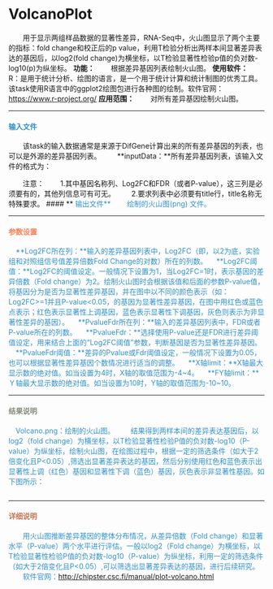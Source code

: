 # VolcanoPlot
　　用于显示两组样品数据的显著性差异，RNA-Seq中，火山图显示了两个主要的指标：fold change和校正后的p value，利用T检验分析出两样本间显著差异表达的基因后，以log2(fold change)为横坐标，以T检验显著性检验p值的负对数-log10(p)为纵坐标。
**功能：**
　　根据差异基因列表绘制火山图。
**使用软件：**
　　R：是用于统计分析、绘图的语言，是一个用于统计计算和统计制图的优秀工具。该task使用R语言中的ggplot2绘图包进行各种图的绘制。软件官网：https://www.r-project.org/
**应用范围：**
　　对所有差异基因绘制火山图。
***
#### **<i class="glyphicon glyphicon-log-in" aria-hidden="true" style="color:#3090C7"></i><span style="color:#3090C7"> 输入文件**
　　该task的输入数据通常是来源于DifGene计算出来的所有差异基因的列表，也可以是外源的差异基因列表。
　　**inputData：**所有差异基因列表，该输入文件的格式为：
  <div style="text-align:center"><img data-src="2.png" width="400px" ></img></div>
　　注意：
　　1.其中基因名称列、Log2FC和FDR（或者P-value），这三列是必须要有的，其他列信息可有可无。
　　2.要求列表中必须要有title行，title名称无特殊要求。
#### **<i class="glyphicon glyphicon-log-out" aria-hidden="true" style="color:#3090C7"></i><span style="color:#3090C7"> 输出文件**
　　绘制的火山图(png) 文件。

****
#### **<i class="fa fa-cog" aria-hidden="true" style="color:#F88158"></i> <span style="color:#F88158">参数设置**
　**Log2FC所在列：**输入的差异基因列表中，Log2FC（即，以2为底，实验组和对照组信号值差异倍数Fold Change的对数）所在的列数。
　**Log2FC阈值：**Log2FC的阈值设定。一般情况下设置为1，当Log2FC=1时，表示基因的差异倍数（Fold change）为2。绘制火山图时会根据该值和后面的参数P-value值，将基因分为是否为显著性差异基因，并在图中以不同的颜色表示（如：Log2FC>=1并且P-value<0.05，的基因为显著性差异基因，在图中用红色或蓝色点表示；红色表示显著性上调基因，蓝色表示显著性下调基因，灰色则表示为非显著性差异的基因）。
　**PvalueFdr所在列：**输入的差异基因列表中，FDR或者P-value所在的列数。
　**PvalueFdr：**选择使用P-value还是FDR进行差异阈值设定，用来结合上面的“Log2FC阈值”参数，判断基因是否为显著性差异基因。
　**PvalueFdr阈值：**差异的Pvalue或Fdr阈值设定，一般情况下设置为0.05，也可以根据显著性差异基因个数情况进行适当的调整。
　**X轴limit：**X轴最大显示数的绝对值。如当设置为4时，X轴的取值范围为-4~4。
　**FY轴limit：**Ｙ轴最大显示数的绝对值。如当设置为10时，Y轴的取值范围为-10~10。


****
#### **<i class="fa fa-file-text" aria-hidden="true" style="color:#848b79"></i><span style="color:#848b79"> 结果说明**
　Volcano.png：绘制的火山图。
　　结果得到两样本间的差异表达基因后，以log2（fold change）为横坐标，以T检验显著性检验P值的负对数-log10（P-value）为纵坐标，绘制火山图，在绘图过程中，根据一定的筛选条件（如大于2倍变化且P<0.05）,筛选出显著差异表达的基因，然后分别使用红色和蓝色表示出显著性上调（红色）基因和显著性下调（蓝色）基因，灰色表示非显著性基因。如下图所示：
<div style="text-align:center">
<img data-src="1.png" width="400px" ></img>
</div>

***
#### **<span class="glyphicon glyphicon-paperclip" aria-hidden="true" style="color:#C47451"></span></i><span style="color:#C47451">  详细说明**
　　用火山图推断差异基因的整体分布情况，从差异倍数（Fold change）和显著水平（P-value）两个水平进行评估。一般以log2（Fold change）为横坐标，以T检验显著性检验P值的负对数-log10（P-value）为纵坐标，利用一定的筛选条件（如大于2倍变化且P<0.05）,可以筛选出显著差异表达的基因，进行后续研究。
　　软件官网：http://chipster.csc.fi/manual/plot-volcano.html


